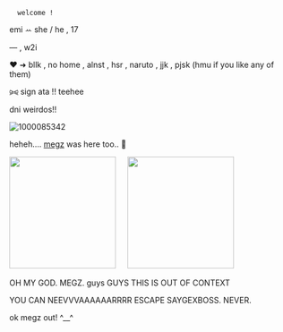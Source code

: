 
      welcome !
 emi   ꕀ   she / he , 17   

— , w2i

♥︎ ➜ bllk , no home , alnst , hsr , naruto , jjk , pjsk (hmu if you like any of them)

⪩⪨ sign ata !! teehee

dni weirdos!! 

![1000085342](https://github.com/user-attachments/assets/45c79efd-d648-487e-a09d-2a63d8ab6ced)
⠀
⠀

heheh.... [megz](https://github.com/5uguru) was here too.. 👀

<img src=https://i.postimg.cc/FH98Cy2f/IMG-20250325-025244-663.jpg width="190" height="200">⠀⠀<img src=https://i.postimg.cc/ZqNQCwNM/Untitled19-20250503234407.png width="190" height="200">

OH MY GOD. MEGZ. 
guys GUYS THIS IS OUT OF CONTEXT

YOU CAN NEEVVVAAAAAARRRR ESCAPE SAYGEXBOSS. NEVER.

ok megz out! ^__^
